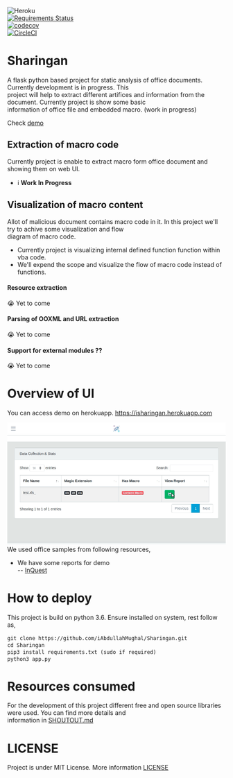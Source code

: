 

![Heroku](http://heroku-badge.herokuapp.com/?app=isharingan&style=flat)  
 [![Requirements Status](https://requires.io/github/iAbdullahMughal/Sharingan/requirements.svg?branch=master)](https://requires.io/github/iAbdullahMughal/Sharingan/requirements/?branch=master)  
[![codecov](https://codecov.io/gh/iAbdullahMughal/Sharingan/branch/master/graph/badge.svg)](https://codecov.io/gh/iAbdullahMughal/Sharingan)  
[![CircleCI](https://circleci.com/gh/iAbdullahMughal/Sharingan.svg?style=svg)](https://circleci.com/gh/iAbdullahMughal/Sharingan)  
  
# Sharingan  
A flask python based project for static analysis of office documents. Currently development is in progress. This  
project will help to extract different artifices and information from the document. Currently project is show some basic  
information of office file and embedded macro. (work in progress)  

Check [demo](https://isharingan.herokuapp.com/)
## Extraction of macro code  
Currently project is enable to extract macro form office document and showing them on web UI.  
- :information_source: **Work In Progress**
  
## Visualization of macro content  
Allot of malicious document contains macro code in it. In this project we'll try to achive some visualization and flow  
diagram of macro code.  
- Currently project is visualizing internal defined function function within vba code.   
- We'll expend the scope and visualize the flow of macro code instead of functions.   
     
#### Resource extraction  
:sob: Yet to come  
  
#### Parsing of OOXML and URL extraction  
:sob: Yet to come  
  
#### Support for external modules ??  
:sob: Yet to come  
  
# Overview of UI  
You can access demo on herokuapp. https://isharingan.herokuapp.com  
  
![Demo of Sharingan](./stuff/flow.gif)  
We used office samples from following resources,  
- We have some reports for demo  
-- [InQuest](https://github.com/InQuest/malware-samples)   
  
# How to deploy   
This project is build on python 3.6. Ensure installed on system, rest follow as,

    git clone https://github.com/iAbdullahMughal/Sharingan.git
    cd Sharingan
    pip3 install requirements.txt (sudo if required)
    python3 app.py
 

# Resources consumed  
For the development of this project different free and open source libraries were used. You can find more details and   
information in [SHOUTOUT.md](./stuff/SHOUTOUT.md)  
  
# LICENSE 
Project is under MIT License. More information [LICENSE](./stuff/LICENSE)